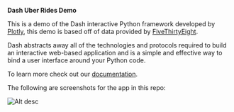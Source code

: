 **Dash Uber Rides Demo**

This is a demo of the Dash interactive Python framework developed by [Plotly](https://plot.ly/), this demo is based off of data provided by [FiveThirtyEight](https://github.com/fivethirtyeight/uber-tlc-foil-response/tree/master/uber-trip-data).

Dash abstracts away all of the technologies and protocols required to build an interactive web-based application and is a simple and effective way to bind a user interface around your Python code.

To learn more check out our [documentation](https://plot.ly/dash).

The following are screenshots for the app in this repo:

![Alt desc](https://cdn.rawgit.com/plotly/dash-uber-rides-demo/master/Screenshot/Dash-Uber-Screenshot.png?token=ARkbw8hVXnQ2kKMJy4PuaZG4_OwxXXZAks5ZUndfwA%3D%3D)

